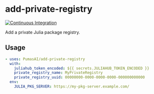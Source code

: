 # add-private-registry

[![Continuous Integration](https://github.com/PumasAI/add-private-registry/actions/workflows/ci.yml/badge.svg "Continuous Integration")](https://github.com/PumasAI/add-private-registry/actions/workflows/ci.yml)

Add a private Julia package registry.

## Usage

```yml
- uses: PumasAI/add-private-registry
  with:
    juliahub_token_encoded: ${{ secrets.JULIAHUB_TOKEN_ENCODED }}
    private_registry_name: MyPrivateRegistry
    private_registry_uuid: 00000000-0000-0000-0000-000000000000
  env:
    JULIA_PKG_SERVER: https://my-pkg-server.example.com/
```
